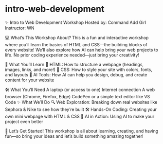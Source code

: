 # intro-web-development
✨ Intro to Web Development Workshop
Hosted by: Command Add Girl
Instructor: WN

💻 What’s This Workshop About?
This is a fun and interactive workshop where you’ll learn the basics of HTML and CSS—the building blocks of every website! We’ll also explore how AI can help bring your web projects to life. No prior coding experience needed—just bring your creativity!

🎯 What You’ll Learn
🌟 HTML: How to structure a webpage (headings, images, links, and more!)
🎨 CSS: How to style your site with colors, fonts, and layouts
🤖 AI Tools: How AI can help you design, debug, and create content for your website

🛠️ What You’ll Need
A laptop (or access to one)
Internet connection
A web browser (Chrome, Firefox, Edge)
CodePen or a simple text editor like VS Code
✨ What We’ll Do
🔍 Web Exploration: Breaking down real websites like Sephora & Nike to see how they’re built
🛠️ Hands-On Coding: Creating your own mini webpage with HTML & CSS
🤖 AI in Action: Using AI to make your project even better

🚀 Let’s Get Started!
This workshop is all about learning, creating, and having fun—so bring your ideas and let’s build something amazing together!
